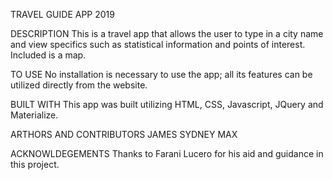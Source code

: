 TRAVEL GUIDE APP
2019

DESCRIPTION
This is a travel app that allows the user to type in a city name and view specifics such as statistical information and points of interest. Included is a map.

TO USE
No installation is necessary to use the app; all its features can be utilized directly from the website.

BUILT WITH
This app was built utilizing HTML, CSS, Javascript, JQuery and Materialize.

ARTHORS AND CONTRIBUTORS
JAMES
SYDNEY
MAX

ACKNOWLDEGEMENTS 
Thanks to Farani Lucero for his aid and guidance in this project.

